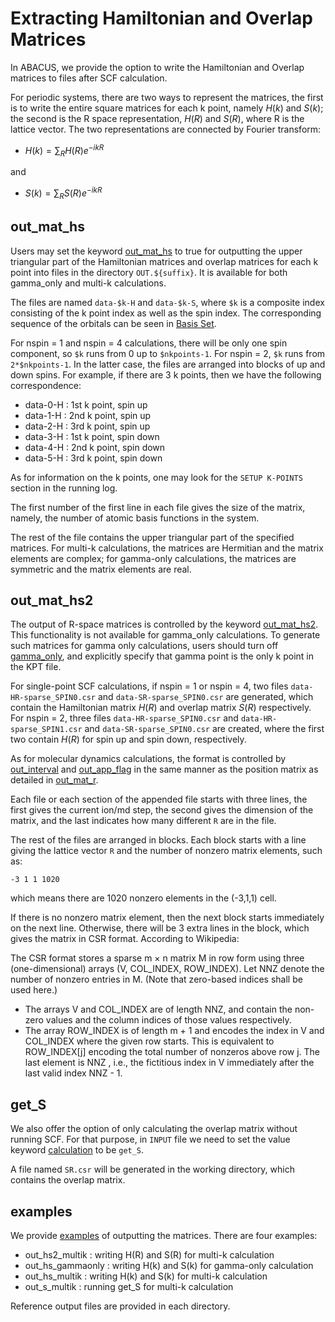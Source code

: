 # Extracting Hamiltonian and Overlap Matrices

In ABACUS, we provide the option to write the Hamiltonian and Overlap matrices to files after SCF calculation.

For periodic systems, there are two ways to represent the matrices, the first is to write the entire square matrices for each k point, namely $H(k)$ and $S(k)$; the second is the R space representation, $H(R)$ and $S(R)$, where R is the lattice vector. The two representations are connected by Fourier transform: 

- $H(k)=\sum_R H(R)e^{-ikR}$

and

- $S(k)=\sum_R S(R)e^{-ikR}$

## out_mat_hs

Users may set the keyword [out_mat_hs](../input_files/input-main.md#out_mat_hs) to true for outputting the upper triangular part of the Hamiltonian matrices and overlap matrices for each k point into files in the directory `OUT.${suffix}`. It is available for both gamma_only and multi-k calculations. 

The files are named `data-$k-H` and `data-$k-S`, where `$k` is a composite index consisting of the k point index as well as the spin index. The corresponding sequence of the orbitals can be seen in [Basis Set](../pp_orb.md#basis-set).

For nspin = 1 and nspin = 4 calculations, there will be only one spin component, so `$k` runs from 0 up to `$nkpoints-1`. For nspin = 2, `$k` runs from `2*$nkpoints-1`. In the latter case, the files are arranged into blocks of up and down spins. For example, if there are 3 k points, then we have the following correspondence:

  - data-0-H : 1st k point, spin up
  - data-1-H : 2nd k point, spin up
  - data-2-H : 3rd k point, spin up
  - data-3-H : 1st k point, spin down
  - data-4-H : 2nd k point, spin down
  - data-5-H : 3rd k point, spin down

As for information on the k points, one may look for the `SETUP K-POINTS` section in the running log.

The first number of the first line in each file gives the size of the matrix, namely, the number of atomic basis functions in the system.

The rest of the file contains the upper triangular part of the specified matrices. For multi-k calculations, the matrices are Hermitian and the matrix elements are complex; for gamma-only calculations, the matrices are symmetric and the matrix elements are real.

## out_mat_hs2

The output of R-space matrices is controlled by the keyword [out_mat_hs2](../input_files/input-main.md#out_mat_hs2). This functionality is not available for gamma_only calculations. To generate such matrices for gamma only calculations, users should turn off [gamma_only](../input_files/input-main.md#gamma_only), and explicitly specify that gamma point is the only k point in the KPT file.

For single-point SCF calculations, if nspin = 1 or nspin = 4, two files `data-HR-sparse_SPIN0.csr` and `data-SR-sparse_SPIN0.csr` are generated, which contain the Hamiltonian matrix $H(R)$ and overlap matrix $S(R)$ respectively. For nspin = 2, three files `data-HR-sparse_SPIN0.csr` and `data-HR-sparse_SPIN1.csr` and `data-SR-sparse_SPIN0.csr` are created, where the first two contain $H(R)$ for spin up and spin down, respectively.

As for molecular dynamics calculations, the format is controlled by [out_interval](../input_files/input-main.md#out_interval) and [out_app_flag](../input_files/input-main.md#out_app_flag) in the same manner as the position matrix as detailed in [out_mat_r](../input_files/input-main.md#out_mat_r).

Each file or each section of the appended file starts with three lines, the first gives the current ion/md step, the second gives the dimension of the matrix, and the last indicates how many different `R` are in the file.

The rest of the files are arranged in blocks. Each block starts with a line giving the lattice vector `R` and the number of nonzero matrix elements, such as:

```
-3 1 1 1020
```

which means there are 1020 nonzero elements in the (-3,1,1) cell.

If there is no nonzero matrix element, then the next block starts immediately on the next line. Otherwise, there will be 3 extra lines in the block, which gives the matrix in CSR format. According to Wikipedia:

The CSR format stores a sparse m × n matrix M in row form using three (one-dimensional) arrays (V, COL_INDEX, ROW_INDEX). Let NNZ denote the number of nonzero entries in M. (Note that zero-based indices shall be used here.)

  - The arrays V and COL_INDEX are of length NNZ, and contain the non-zero values and the column indices of those values respectively.
  - The array ROW_INDEX is of length m + 1 and encodes the index in V and COL_INDEX where the given row starts. This is equivalent to ROW_INDEX[j] encoding the total number of nonzeros above row j. The last element is NNZ , i.e., the fictitious index in V immediately after the last valid index NNZ - 1.

## get_S
We also offer the option of only calculating the overlap matrix without running SCF. For that purpose, in `INPUT` file we need to set the value keyword [calculation](../input_files/input-main.md#calculation) to be `get_S`.

A file named `SR.csr` will be generated in the working directory, which contains the overlap matrix.

## examples
We provide [examples](https://github.com/deepmodeling/abacus-develop/tree/develop/examples/matrix_hs) of outputting the matrices. There are four examples:

- out_hs2_multik : writing H(R) and S(R) for multi-k calculation
- out_hs_gammaonly : writing H(k) and S(k) for gamma-only calculation
- out_hs_multik : writing H(k) and S(k) for multi-k calculation
- out_s_multik : running get_S for multi-k calculation

Reference output files are provided in each directory.